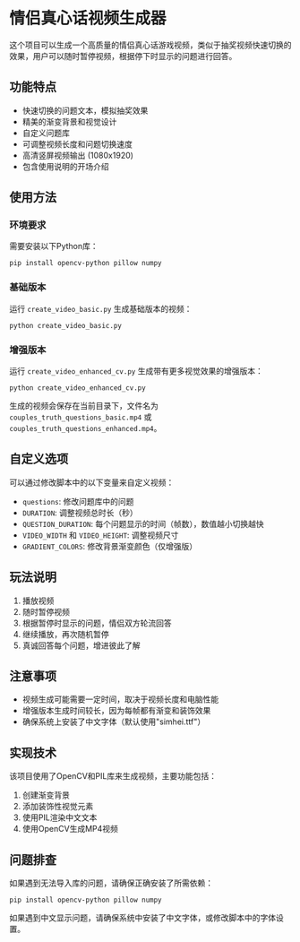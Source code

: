 # 情侣真心话视频生成器

这个项目可以生成一个高质量的情侣真心话游戏视频，类似于抽奖视频快速切换的效果，用户可以随时暂停视频，根据停下时显示的问题进行回答。

## 功能特点

- 快速切换的问题文本，模拟抽奖效果
- 精美的渐变背景和视觉设计
- 自定义问题库
- 可调整视频长度和问题切换速度
- 高清竖屏视频输出 (1080x1920)
- 包含使用说明的开场介绍

## 使用方法

### 环境要求

需要安装以下Python库：
```
pip install opencv-python pillow numpy
```

### 基础版本

运行 `create_video_basic.py` 生成基础版本的视频：

```
python create_video_basic.py
```

### 增强版本

运行 `create_video_enhanced_cv.py` 生成带有更多视觉效果的增强版本：

```
python create_video_enhanced_cv.py
```

生成的视频会保存在当前目录下，文件名为 `couples_truth_questions_basic.mp4` 或 `couples_truth_questions_enhanced.mp4`。

## 自定义选项

可以通过修改脚本中的以下变量来自定义视频：

- `questions`: 修改问题库中的问题
- `DURATION`: 调整视频总时长（秒）
- `QUESTION_DURATION`: 每个问题显示的时间（帧数），数值越小切换越快
- `VIDEO_WIDTH` 和 `VIDEO_HEIGHT`: 调整视频尺寸
- `GRADIENT_COLORS`: 修改背景渐变颜色（仅增强版）

## 玩法说明

1. 播放视频
2. 随时暂停视频
3. 根据暂停时显示的问题，情侣双方轮流回答
4. 继续播放，再次随机暂停
5. 真诚回答每个问题，增进彼此了解

## 注意事项

- 视频生成可能需要一定时间，取决于视频长度和电脑性能
- 增强版本生成时间较长，因为每帧都有渐变和装饰效果
- 确保系统上安装了中文字体（默认使用"simhei.ttf"）

## 实现技术

该项目使用了OpenCV和PIL库来生成视频，主要功能包括：

1. 创建渐变背景
2. 添加装饰性视觉元素
3. 使用PIL渲染中文文本
4. 使用OpenCV生成MP4视频

## 问题排查

如果遇到无法导入库的问题，请确保正确安装了所需依赖：

```
pip install opencv-python pillow numpy
```

如果遇到中文显示问题，请确保系统中安装了中文字体，或修改脚本中的字体设置。 
